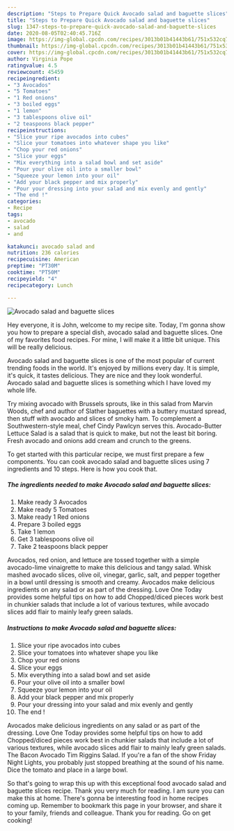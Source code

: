 ```yaml
---
description: "Steps to Prepare Quick Avocado salad and baguette slices"
title: "Steps to Prepare Quick Avocado salad and baguette slices"
slug: 1347-steps-to-prepare-quick-avocado-salad-and-baguette-slices
date: 2020-08-05T02:40:45.716Z
image: https://img-global.cpcdn.com/recipes/3013b01b41443b61/751x532cq70/avocado-salad-and-baguette-slices-recipe-main-photo.jpg
thumbnail: https://img-global.cpcdn.com/recipes/3013b01b41443b61/751x532cq70/avocado-salad-and-baguette-slices-recipe-main-photo.jpg
cover: https://img-global.cpcdn.com/recipes/3013b01b41443b61/751x532cq70/avocado-salad-and-baguette-slices-recipe-main-photo.jpg
author: Virginia Pope
ratingvalue: 4.5
reviewcount: 45459
recipeingredient:
- "3 Avocados"
- "5 Tomatoes"
- "1 Red onions"
- "3 boiled eggs"
- "1 lemon"
- "3 tablespoons olive oil"
- "2 teaspoons black pepper"
recipeinstructions:
- "Slice your ripe avocados into cubes"
- "Slice your tomatoes into whatever shape you like"
- "Chop your red onions"
- "Slice your eggs"
- "Mix everything into a salad bowl and set aside"
- "Pour your olive oil into a smaller bowl"
- "Squeeze your lemon into your oil"
- "Add your black pepper and mix properly"
- "Pour your dressing into your salad and mix evenly and gently"
- "The end !"
categories:
- Recipe
tags:
- avocado
- salad
- and

katakunci: avocado salad and 
nutrition: 236 calories
recipecuisine: American
preptime: "PT30M"
cooktime: "PT50M"
recipeyield: "4"
recipecategory: Lunch

---
```



![Avocado salad and baguette slices](https://img-global.cpcdn.com/recipes/3013b01b41443b61/751x532cq70/avocado-salad-and-baguette-slices-recipe-main-photo.jpg)

Hey everyone, it is John, welcome to my recipe site. Today, I'm gonna show you how to prepare a special dish, avocado salad and baguette slices. One of my favorites food recipes. For mine, I will make it a little bit unique. This will be really delicious.

Avocado salad and baguette slices is one of the most popular of current trending foods in the world. It's enjoyed by millions every day. It is simple, it's quick, it tastes delicious. They are nice and they look wonderful. Avocado salad and baguette slices is something which I have loved my whole life.

Try mixing avocado with Brussels sprouts, like in this salad from Marvin Woods, chef and author of Slather baguettes with a buttery mustard spread, then stuff with avocado and slices of smoky ham. To complement a Southwestern-style meal, chef Cindy Pawlcyn serves this. Avocado-Butter Lettuce Salad is a salad that is quick to make, but not the least bit boring. Fresh avocado and onions add cream and crunch to the greens.


To get started with this particular recipe, we must first prepare a few components. You can cook avocado salad and baguette slices using 7 ingredients and 10 steps. Here is how you cook that.

<!--inarticleads1-->

##### The ingredients needed to make Avocado salad and baguette slices:

1. Make ready 3 Avocados
1. Make ready 5 Tomatoes
1. Make ready 1 Red onions
1. Prepare 3 boiled eggs
1. Take 1 lemon
1. Get 3 tablespoons olive oil
1. Take 2 teaspoons black pepper


Avocados, red onion, and lettuce are tossed together with a simple avocado-lime vinaigrette to make this delicious and tangy salad. Whisk mashed avocado slices, olive oil, vinegar, garlic, salt, and pepper together in a bowl until dressing is smooth and creamy. Avocados make delicious ingredients on any salad or as part of the dressing. Love One Today provides some helpful tips on how to add Chopped/diced pieces work best in chunkier salads that include a lot of various textures, while avocado slices add flair to mainly leafy green salads. 

<!--inarticleads2-->

##### Instructions to make Avocado salad and baguette slices:

1. Slice your ripe avocados into cubes
1. Slice your tomatoes into whatever shape you like
1. Chop your red onions
1. Slice your eggs
1. Mix everything into a salad bowl and set aside
1. Pour your olive oil into a smaller bowl
1. Squeeze your lemon into your oil
1. Add your black pepper and mix properly
1. Pour your dressing into your salad and mix evenly and gently
1. The end !


Avocados make delicious ingredients on any salad or as part of the dressing. Love One Today provides some helpful tips on how to add Chopped/diced pieces work best in chunkier salads that include a lot of various textures, while avocado slices add flair to mainly leafy green salads. The Bacon Avocado Tim Riggins Salad. If you&#39;re a fan of the show Friday Night Lights, you probably just stopped breathing at the sound of his name. Dice the tomato and place in a large bowl. 

So that's going to wrap this up with this exceptional food avocado salad and baguette slices recipe. Thank you very much for reading. I am sure you can make this at home. There's gonna be interesting food in home recipes coming up. Remember to bookmark this page in your browser, and share it to your family, friends and colleague. Thank you for reading. Go on get cooking!
